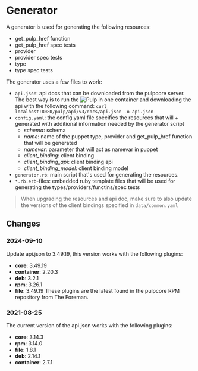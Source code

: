 # Generator

A generator is used for generating the following resources:

- get_pulp_href function
- get_pulp_href spec tests
- provider
- provider spec tests
- type
- type spec tests

The generator uses a few files to work:

- `api.json`: api docs that can be downloaded from the pulpcore server. The best way is to run the ![Pulp in one container](https://pulpproject.org/pulp-in-one-container/) and downloading the api with the following command: `curl localhost:8080/pulp/api/v3/docs/api.json -o api.json`
- `config.yaml`: the config.yaml file specifies the resources that will + generated with additional information needed by the generator script
    - *schema*: schema
    - *name*: name of the puppet type, provider and get_pulp_href function that will be generated
    - *namevar*: parameter that will act as namevar in puppet
    - *client_binding*: client binding
    - *client_binding_api*: client binding api
    - *client_binding_model*: client binding model
- `generator.rb`: main script that's used for generating the resources.
- `*.rb.erb`-files: embedded ruby template files that will be used for generating the types/providers/functins/spec tests

> When upgrading the resources and api doc, make sure to also update the versions of the client bindings specified in `data/common.yaml`

## Changes

### 2024-09-10

Update api.json to 3.49.19, this version works with the following plugins:
 - **core**: 3.49.19
 - **container**: 2.20.3
 - **deb**: 3.2.1
 - **rpm**: 3.26.1
 - **file**: 3.49.19
These plugins are the latest found in the pulpcore RPM repository from The Foreman.

### 2021-08-25

The current version of the api.json works with the following plugins:

 - **core**: 3.14.3
 - **rpm**: 3.14.0
 - **file**: 1.8.1
 - **deb**: 2.14.1
 - **container**: 2.7.1
